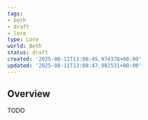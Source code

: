 ```yaml
---
tags:
- both
- draft
- lore
type: Lore
world: Both
status: draft
created: '2025-08-11T13:08:45.974378+00:00'
updated: '2025-08-11T13:08:47.902531+00:00'
---
```



## Overview

TODO
